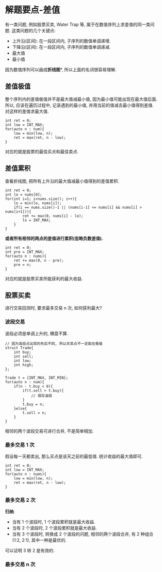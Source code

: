 # 解题要点-差值

有一类问题, 例如股票买卖, Water Trap 等, 属于在数值序列上求差值的同一类问题. 这类问题的几个关键点:

* 上升沿(区间): 在一段区间内, 子序列的数值单调递增.
* 下降沿(区间): 在一段区间内, 子序列的数值单调递减.
* 最大值
* 最小值

因为数值序列可以画成**折线图***, 所以上面的名词很容易理解.

## 差值极值

整个序列内的差值极值并不是最大值减最小值, 因为最小值可能出现在最大值后面. 所以, 应该在遍历过程中, 记录遇到的最小值, 并用当前的值减去最小值得到差值. 对这样的差值求最大值.

	int ret = 0;
	int low = INT_MAX;
	for(auto n : num){
		low = min(low, n);
		ret = max(ret, n - low);
	}

对应的就是股票的最佳买点和最佳卖点.

## 差值累积

查看折线图, 把所有上升沿的最大值减最小值得到的差值累积.

	int ret = 0;
	int lo = nums[0];
	for(int i=1; i<nums.size(); i++){
		lo = min(lo, nums[i]);
		if(i == nums.size()-1 || (nums[i-1] <= nums[i] && nums[i] > nums[i+1])){
			ret += max(0, nums[i] - lo);
			lo = INT_MAX;
		}
	}

**或者所有相邻的两点的差值进行累积(忽略负数差值).**

	int ret = 0;
	int pre = INT_MAX;
	for(auto n : nums){
		ret += max(0, n - pre);
		pre = n;
	}

对应的就是股票买卖所能获利的最大收益.

## 股票买卖

进行交易回测时, 要求最多交易 n 次, 如何获利最大?

### 波段交易

波段必须是单调上升的, 横盘不算.

	// 因为高低点出现的先后不同, 所以买卖点不一定能在极值
	struct Trade{
		int buy;
		int sell;
		int low;
		int high;
	};
	
	Trade t = {INT_MAX, INT_MIN};
	for(auto n : num){
		if(n - t.buy < 0){
			if(t.sell > t.buy){
				// 保存波段
			}
			t.buy = n;
		}else{
			t.sell = n;
		}
	}

相邻的两个波段交易可进行合并, 不是简单相加.

### 最多交易 1 次

假设每一天都卖出, 那么买点是该天之前的最低值. 统计收益的最大值即可.

	int ret = 0;
	int low = INT_MAX;
	for(auto n : nums){
		low = min(low, n);
		ret = max(ret, n - low);
	}

### 最多交易 2 次

**归纳**:

* 当有 1 个波段时, 1 个波段累积就是最大收益.
* 当有 2 个波段时, 2 个波段累积就是最大收益.
* 当有 3 个波段时, 转换成 2 个波段的问题, 相邻的两个波段合并, 有 2 种组合(1:2, 2:1), 其中一种是最优的.

可以证明 3 转 2 是有效的.

### 最多交易 n 次
